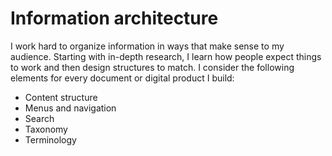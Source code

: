 # Information architecture
I work hard to organize information in ways that make sense to my audience. Starting with in-depth research, I learn how people expect things to work and then design structures to match. I consider the following elements for every document or digital product I build:

- Content structure
- Menus and navigation
- Search
- Taxonomy
- Terminology